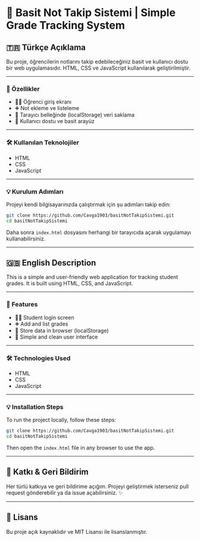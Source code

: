 # 📝 Basit Not Takip Sistemi | Simple Grade Tracking System

## 🇹🇷 Türkçe Açıklama

Bu proje, öğrencilerin notlarını takip edebileceğiniz basit ve kullanıcı dostu bir web uygulamasıdır. HTML, CSS ve JavaScript kullanılarak geliştirilmiştir.

---

### 🚀 Özellikler
- 🧑‍🎓 Öğrenci giriş ekranı
- ➕ Not ekleme ve listeleme
- 💾 Tarayıcı belleğinde (localStorage) veri saklama
- 🎨 Kullanıcı dostu ve basit arayüz

---

### 🛠️ Kullanılan Teknolojiler
- HTML
- CSS
- JavaScript

---

### 💡 Kurulum Adımları

Projeyi kendi bilgisayarınızda çalıştırmak için şu adımları takip edin:

```bash
git clone https://github.com/Cavga1903/basitNotTakipSistemi.git
cd basitNotTakipSistemi
```

Daha sonra `index.html` dosyasını herhangi bir tarayıcıda açarak uygulamayı kullanabilirsiniz.

---

## 🇬🇧 English Description

This is a simple and user-friendly web application for tracking student grades. It is built using HTML, CSS, and JavaScript.

---

### 🚀 Features
- 🧑‍🎓 Student login screen
- ➕ Add and list grades
- 💾 Store data in browser (localStorage)
- 🎨 Simple and clean user interface

---

### 🛠️ Technologies Used
- HTML  
- CSS  
- JavaScript

---

### 💡 Installation Steps

To run the project locally, follow these steps:

```bash
git clone https://github.com/Cavga1903/basitNotTakipSistemi.git
cd basitNotTakipSistemi
```

Then open the `index.html` file in any browser to use the app.

---

## 🤝 Katkı & Geri Bildirim

Her türlü katkıya ve geri bildirime açığım. Projeyi geliştirmek isterseniz pull request gönderebilir ya da issue açabilirsiniz. ✨

---

## 📄 Lisans

Bu proje açık kaynaklıdır ve MIT Lisansı ile lisanslanmıştır.
